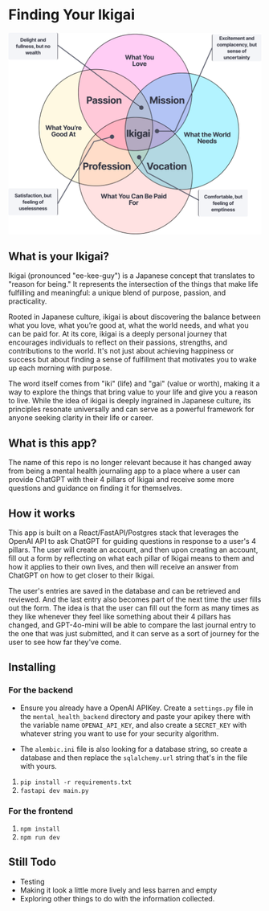 # Finding Your Ikigai

![ikigai diagram](./mental_health_frontend/src/assets/ikigai.png)

## What is your Ikigai? 
Ikigai (pronounced "ee-kee-guy") is a Japanese concept that translates to "reason for being." It represents the intersection of the things that make life fulfilling and meaningful: a unique blend of purpose, passion, and practicality.

Rooted in Japanese culture, ikigai is about discovering the balance between what you love, what you’re good at, what the world needs, and what you can be paid for. At its core, ikigai is a deeply personal journey that encourages individuals to reflect on their passions, strengths, and contributions to the world. It's not just about achieving happiness or success but about finding a sense of fulfillment that motivates you to wake up each morning with purpose.

The word itself comes from "iki" (life) and "gai" (value or worth), making it a way to explore the things that bring value to your life and give you a reason to live. While the idea of ikigai is deeply ingrained in Japanese culture, its principles resonate universally and can serve as a powerful framework for anyone seeking clarity in their life or career.

## What is this app?
The name of this repo is no longer relevant because it has changed away from being a mental health journaling app to a place where a user can provide ChatGPT with their 4 pillars of Ikigai and receive some more questions and guidance on finding it for themselves.

## How it works
This app is built on a React/FastAPI/Postgres stack that leverages the OpenAI API to ask ChatGPT for guiding questions in response to a user's 4 pillars. The user will create an account, and then upon creating an account, fill out a form by reflecting on what each pillar of Ikigai means to them and how it applies to their own lives, and then will receive an answer from ChatGPT on how to get closer to their Ikigai.

The user's entries are saved in the database and can be retrieved and reviewed. And the last entry also becomes part of the next time the user fills out the form. The idea is that the user can fill out the form as many times as they like whenever they feel like something about their 4 pillars has changed, and GPT-4o-mini will be able to compare the last journal entry to the one that was just submitted, and it can serve as a sort of journey for the user to see how far they've come.

## Installing
### For the backend
* Ensure you already have a OpenAI APIKey. Create a `settings.py` file in the `mental_health_backend` directory and paste your apikey there with the variable name `OPENAI_API_KEY`, and also create a `SECRET_KEY` with whatever string you want to use for your security algorithm.

* The `alembic.ini` file is also looking for a database string, so create a database and then replace the `sqlalchemy.url` string that's in the file with yours.

1. `pip install -r requirements.txt`
2. `fastapi dev main.py`

### For the frontend
1. `npm install`
2. `npm run dev`


## Still Todo
* Testing
* Making it look a little more lively and less barren and empty
* Exploring other things to do with the information collected.
